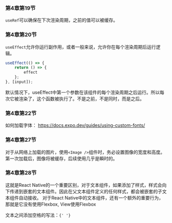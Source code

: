 ### 第4章第19节

`useRef`可以确保在下次渲染周期，之前的值可以被缓存。

### 第4章第20节

`useEffect`允许你运行副作用，或者一般来说，允许你在每个渲染周期后运行逻辑。

```js
useEffect(() => {
	return () => {
		effect
	};
}, [input]);

```
默认情况下，useEffect中第一个参数在该组件的每个渲染周期之后运行。所以每次它被渲染了，这个函数被执行了。不是之前，不是同时，而是之后。

### 第4章第22节

如何加载字体：
https://docs.expo.dev/guides/using-custom-fonts/

### 第4章第27节

对于从网络上加载的图片，使用`<Image />`组件时，务必设置图像的宽度和高度。第一次加载后，图像将被缓存，后续使用几乎是瞬时的。

### 第4章第28节

这就是React Native的一个重要区别，对于文本组件，如果添加了样式，样式会向下传递到嵌套的文本组件。因此在父文本组件定义的任何样式，都会被嵌套的子文本组件自动接收。
对于React Native中的文本组件，还有一个额外的重要行为，那就是它没有使用Flexbox, View使用Flexbox 

文本之间添加空格的写法：`{' '}`
